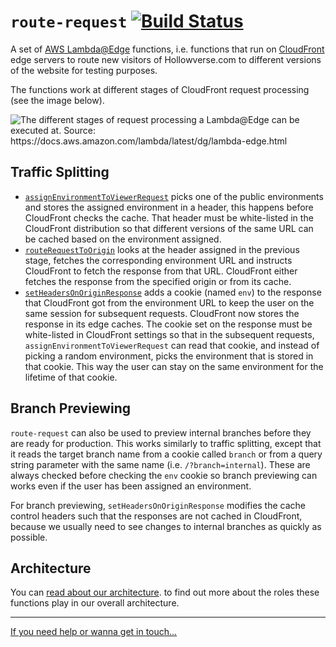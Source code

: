 # `route-request` [![Build Status](https://travis-ci.org/hollowverse/route-request.svg?branch=master)](https://travis-ci.org/hollowverse/route-request)

A set of [AWS Lambda@Edge](https://docs.aws.amazon.com/lambda/latest/dg/lambda-edge.html) functions, i.e. functions that run on [CloudFront](https://aws.amazon.com/cloudfront/) edge servers to route new visitors of Hollowverse.com to different versions of the website for testing purposes.

The functions work at different stages of CloudFront request processing (see the image below).

![](https://docs.aws.amazon.com/lambda/latest/dg/images/cloudfront-events-that-trigger-lambda-functions.png 'The different stages of request processing a Lambda@Edge can be executed at. Source: https://docs.aws.amazon.com/lambda/latest/dg/lambda-edge.html')

## Traffic Splitting

- [`assignEnvironmentToViewerRequest`](./src/assignEnvironmentToViewerRequest.ts) picks one of the public environments and stores the assigned environment in a header, this happens before CloudFront checks the cache. That header must be white-listed in the CloudFront distribution so that different versions of the same URL can be cached based on the environment assigned.
- [`routeRequestToOrigin`](./src/routeRequestToOrigin.ts) looks at the header assigned in the previous stage, fetches the corresponding environment URL and instructs CloudFront to fetch the response from that URL. CloudFront either fetches the response from the specified origin or from its cache.
- [`setHeadersOnOriginResponse`](./src/setHeadersOnOriginResponse.ts) adds a cookie (named `env`) to the response that CloudFront got from the environment URL to keep the user on the same session for subsequent requests. CloudFront now stores the response in its edge caches. The cookie set on the response must be white-listed in CloudFront settings so that in the subsequent requests, `assignEnvironmentToViewerRequest` can read that cookie, and instead of picking a random environment, picks the environment that is stored in that cookie. This way the user can stay on the same environment for the lifetime of that cookie.

## Branch Previewing

`route-request` can also be used to preview internal branches before they are ready for production. This works similarly to traffic splitting, except that it reads the target branch name from a cookie called `branch` or from a query string parameter with the same name (i.e. `/?branch=internal`). These are always checked before checking the `env` cookie so branch previewing can works even if the user has been assigned an environment.

For branch previewing, `setHeadersOnOriginResponse` modifies the cache control headers such that the responses are not cached in CloudFront, because we usually need to see changes to internal branches as quickly as possible.

## Architecture

You can [read about our architecture](https://github.com/hollowverse/architecture#readme).
to find out more about the roles these functions play in our overall architecture.

---

[If you need help or wanna get in touch...](https://github.com/hollowverse/hollowverse/wiki/Help)
